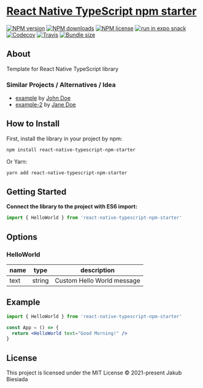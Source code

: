 # [React Native TypeScript npm starter](https://github.com/the-mes/react-native-typescript-npm-starter)

[![NPM version](https://flat.badgen.net/npm/v/react-native-typescript-npm-starter)](https://www.npmjs.com/package/react-native-typescript-npm-starter)
[![NPM downloads](https://flat.badgen.net/npm/dm/react-native-typescript-npm-starter)](https://www.npmjs.com/package/react-native-typescript-npm-starter)
[![NPM license](https://flat.badgen.net/npm/license/react-native-typescript-npm-starter)](https://www.npmjs.com/package/react-native-typescript-npm-starter)
[![run in expo snack](https://img.shields.io/badge/Run%20in%20Snack-4630EB?style=flat-square&logo=EXPO&labelColor=FFF&logoColor=000)](https://snack.expo.io/the-mes/react-native-typescript-npm-starter)
[![Codecov](https://flat.badgen.net/codecov/c/github/the-mes/react-native-typescript-npm-starter)](https://codecov.io/gh/the-mes/react-native-typescript-npm-starter)
[![Travis](https://flat.badgen.net/travis/the-mes/react-native-typescript-npm-starter)](https://travis-ci.com/the-mes/react-native-typescript-npm-starter)
[![Bundle size](https://flat.badgen.net/packagephobia/install/react-native-typescript-npm-starter)](https://packagephobia.com/result?p=react-native-typescript-npm-starter)

<!-- TODO packagephobia -->

## About

Template for React Native TypeScript library

### Similar Projects / Alternatives / Idea

- [example](#) by [John Doe](#)
- [example-2](#) by [Jane Doe](#)

## How to Install

First, install the library in your project by npm:

```sh
npm install react-native-typescript-npm-starter
```

Or Yarn:

```sh
yarn add react-native-typescript-npm-starter
```

## Getting Started

**Connect the library to the project with ES6 import:**

```js
import { HelloWorld } from 'react-native-typescript-npm-starter'
```

## Options

### HelloWorld

| **name** | **type** | **description**            |
| -------- | -------- | -------------------------- |
| text     | string   | Custom Hello World message |

## Example

```jsx
import { HelloWorld } from 'react-native-typescript-npm-starter'

const App = () => {
  return <HelloWorld text="Good Morning!" />
}
```

## License

This project is licensed under the MIT License © 2021-present Jakub Biesiada
